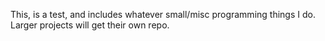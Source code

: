 This, is a test, and includes whatever small/misc programming things I 
do. Larger projects will get their own repo.
